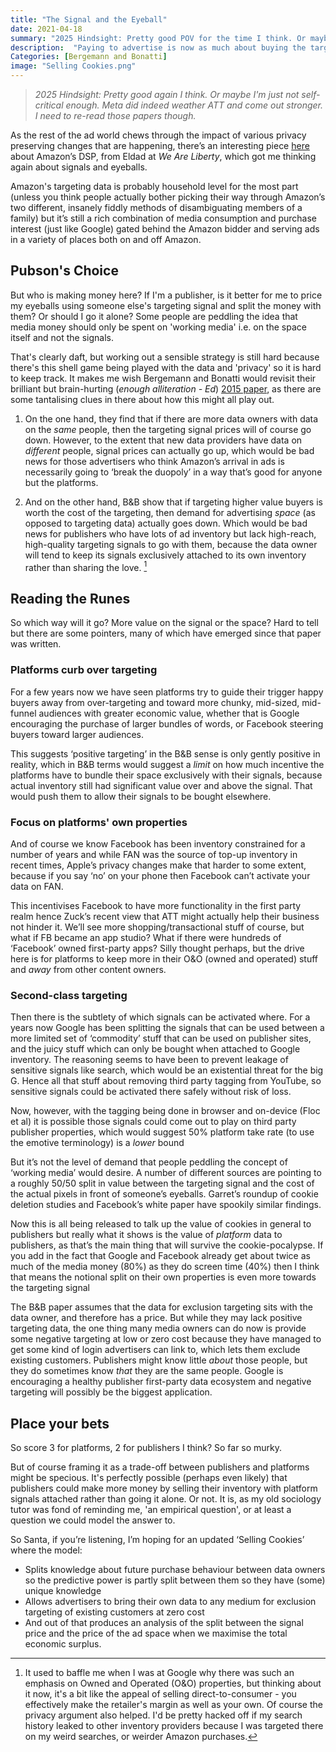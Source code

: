 ```yaml
---
title: "The Signal and the Eyeball"
date: 2021-04-18
summary: "2025 Hindsight: Pretty good POV for the time I think. Or maybe I'm just not self-critical enough. Meta did indeed weather ATT and come out stronger. I need to re-read those papers though."
description:  "Paying to advertise is now as much about buying the targeting signal as it is the space in front of someone's eyeballs. But how will that play out over the next few years and what's a content owner to do?"
Categories: [Bergemann and Bonatti]
image: "Selling Cookies.png"
---
```


> _2025 Hindsight: Pretty good again I think. Or maybe I'm just not self-critical enough. Meta did indeed weather ATT and come out stronger. I need to re-read those papers though._

As the rest of the ad world chews through the impact of various privacy preserving changes that are happening, there’s an interesting piece [here](https://www.linkedin.com/pulse/what-audiences-inside-amazon-dsp-eldad-sotnick-yogev/) about Amazon’s DSP, from Eldad at *We Are Liberty*, which got me thinking again about signals and eyeballs. 

Amazon's targeting data is probably household level for the most part (unless you think people actually bother picking their way through Amazon’s two different, insanely fiddly methods of disambiguating members of a family) but it’s still a rich combination of media consumption and purchase interest (just like Google) gated behind the Amazon bidder and serving ads in a variety of places both on and off Amazon.

## Pubson's Choice
But who is making money here? If I'm a publisher, is it better for me to price my eyeballs using someone else's targeting signal and split the money with them? Or should I go it alone? Some people are peddling the idea that media money should only be spent on 'working media' i.e. on the space itself and not the signals.

That's clearly daft, but working out a sensible strategy is still hard because there's this shell game being played with the data and 'privacy' so it is hard to keep track. It makes me wish Bergemann and Bonatti would revisit their brilliant but brain-hurting (*enough alliteration - Ed*) [2015 paper](http://www.mit.edu/~bonatti/selling_cookies.pdf), as there are some tantalising clues in there about how this might all play out. 

1. On the one hand, they find that if there are more data owners with data on the *same* people, then the targeting signal prices will of course go down. However, to the extent that new data providers have data on *different* people, signal prices can actually go up, which would be bad news for those advertisers who think Amazon’s arrival in ads is necessarily going to ‘break the duopoly’ in a way that’s good for anyone but the platforms. 

2. And on the other hand, B&B show that if targeting higher value buyers is worth the cost of the targeting, then demand for advertising *space* (as opposed to targeting data) actually goes down. Which would be bad news for publishers who have lots of ad inventory but lack high-reach, high-quality targeting signals to go with them, because the data owner will tend to keep its signals exclusively attached to its own inventory rather than sharing the love. [^1]

## Reading the Runes
So which way will it go? More value on the signal or the space? Hard to tell but there are some pointers, many of which have emerged since that paper was written. 

### Platforms curb over targeting
For a few years now we have seen platforms try to guide their trigger happy buyers away from over-targeting and toward more chunky, mid-sized, mid-funnel audiences with greater economic value, whether that is Google encouraging the purchase of larger bundles of words, or Facebook steering buyers toward larger audiences.

This suggests ‘positive targeting’ in the B&B sense is only gently positive in reality, which in B&B terms would suggest a *limit* on how much incentive the platforms have to bundle their space exclusively with their signals, because actual inventory still had significant value over and above the signal. That would push them to allow their signals to be bought elsewhere. 

### Focus on platforms' own properties
And of course we know Facebook has been inventory constrained for a number of years and while FAN was the source of top-up inventory in recent times, Apple’s privacy changes make that harder to some extent, because if you say ‘no’ on your phone then Facebook can’t activate your data on FAN.

This incentivises Facebook to have more functionality in the first party realm hence Zuck’s recent view that ATT might actually help their business not hinder it. We’ll see more shopping/transactional stuff of course, but what if FB became an app studio? What if there were hundreds of ‘Facebook’ owned first-party apps? Silly thought perhaps, but the drive here is for platforms to keep more in their O&O (owned and operated) stuff and *away* from other content owners. 

### Second-class targeting
Then there is the subtlety of which signals can be activated where. For a years now Google has been splitting the signals that can be used between a more limited set of ‘commodity’ stuff that can be used on publisher sites, and the juicy stuff which can only be bought when attached to Google inventory. The reasoning seems to have been to prevent leakage of sensitive signals like search, which would be an existential threat for the big G. Hence all that stuff about removing third party tagging from YouTube, so  sensitive signals could be activated there safely without risk of loss.

Now, however, with the tagging being done in browser and on-device (Floc et al) it is possible those signals could come out to play on third party publisher properties, which would suggest 50% platform take rate (to use the emotive terminology) is a *lower* bound

But it’s not the level of demand that people peddling the concept of ‘working media’ would desire. A number of different sources are pointing to a roughly 50/50 split in value between the targeting signal and the cost of the actual pixels in front of someone’s eyeballs. Garret’s roundup of cookie deletion studies and Facebook’s white paper have spookily similar findings. 

Now this is all being released to talk up the value of cookies in general to publishers but really what it shows is the value of *platform* data to publishers, as that’s the main thing that will survive the cookie-pocalypse. If you add in the fact that Google and Facebook already get about twice as much of the media money (80%) as they do screen time (40%) then I think that means the notional split on their own properties is even more towards the targeting signal

The B&B paper assumes that the data for exclusion targeting sits with the data owner, and therefore has a price. But while they may lack positive targeting data, the one thing many media owners can do now is provide some negative targeting at low or zero cost because they have managed to get some kind of login advertisers can link to, which lets them exclude existing customers. Publishers might know little *about* those people, but they do sometimes know *that* they are the same people. Google is encouraging a healthy publisher first-party data ecosystem and negative targeting will possibly be the biggest application. 

## Place your bets
So score 3 for platforms, 2 for publishers I think? So far so murky.

But of course framing it as a trade-off between publishers and platforms might be specious. It's perfectly possible (perhaps even likely) that publishers could make more money by selling their inventory with platform signals attached rather than going it alone. Or not. It is, as my old sociology tutor was fond of reminding me, 'an empirical question', or at least a question we could model the answer to. 

So Santa, if you’re listening, I’m hoping for an updated ‘Selling Cookies’ where the model:
- Splits knowledge about future purchase behaviour between data owners so the predictive power is partly split between them so they have (some) unique knowledge
- Allows advertisers to bring their own data to any medium for exclusion targeting of existing customers at zero cost
- And out of that produces an analysis of the split between the signal price and the price of the ad space when we maximise the total economic surplus.

[^1]:  It used to baffle me when I was at Google why there was such an emphasis on Owned and Operated (O&O) properties, but thinking about it now, it's a bit like the appeal of selling direct-to-consumer - you effectively make the retailer's margin as well as your own. Of course the privacy argument also helped. I'd be pretty hacked off if my search history leaked to other inventory providers because I was targeted there on my weird searches, or weirder Amazon purchases.
